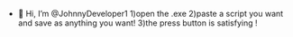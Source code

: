 - 👋 Hi, I’m @JohnnyDeveloper1
1)open the .exe 
2)paste a script you want and save as anything you want!
3)the press button is  satisfying !



